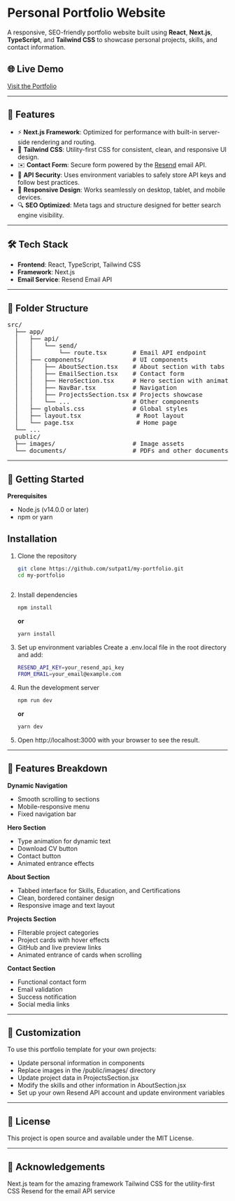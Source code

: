 # Personal Portfolio Website

A responsive, SEO-friendly portfolio website built using **React**, **Next.js**, **TypeScript**, and **Tailwind CSS** to showcase personal projects, skills, and contact information.

## 🌐 Live Demo

[Visit the Portfolio](https://sharvutpat.com/)

---

## 🚀 Features

- ⚡ **Next.js Framework**: Optimized for performance with built-in server-side rendering and routing.
- 🎨 **Tailwind CSS**: Utility-first CSS for consistent, clean, and responsive UI design.
- ✉️ **Contact Form**: Secure form powered by the [Resend](https://resend.com/) email API.
- 🔐 **API Security**: Uses environment variables to safely store API keys and follow best practices.
- 📱 **Responsive Design**: Works seamlessly on desktop, tablet, and mobile devices.
- 🔍 **SEO Optimized**: Meta tags and structure designed for better search engine visibility.

---

## 🛠️ Tech Stack

- **Frontend**: React, TypeScript, Tailwind CSS
- **Framework**: Next.js
- **Email Service**: Resend Email API

---

## 📁 Folder Structure 
<pre lang="markdown">src/
  ├── app/
  │   ├── api/
  │   │   └── send/
  │   │       └── route.tsx       # Email API endpoint
  │   ├── components/             # UI components
  │   │   ├── AboutSection.tsx    # About section with tabs
  │   │   ├── EmailSection.tsx    # Contact form
  │   │   ├── HeroSection.tsx     # Hero section with animations
  │   │   ├── NavBar.tsx          # Navigation
  │   │   ├── ProjectsSection.tsx # Projects showcase
  │   │   └── ...                 # Other components
  │   ├── globals.css             # Global styles
  │   ├── layout.tsx               # Root layout
  │   └── page.tsx                 # Home page
  └── ...
  public/
  ├── images/                     # Image assets
  └── documents/                  # PDFs and other documents</pre>
 ---
 
 ## 🚀 Getting Started
 
 **Prerequisites**
 
 * Node.js (v14.0.0 or later)
 * npm or yarn
 
 ## Installation
 
 
 1. Clone the repository
 
    ```bash
    git clone https://github.com/sutpat1/my-portfolio.git
    cd my-portfolio
 
 2. Install dependencies
 
    ```bash
    npm install
    ```
 
    **or**
 
    ```bash
    yarn install
    ```
 
 3. Set up environment variables
 Create a .env.local file in the root directory and add:
 
    ```bash
    RESEND_API_KEY=your_resend_api_key
    FROM_EMAIL=your_email@example.com
    ```
 
 4. Run the development server
 
    ```bash
    npm run dev
    ```
 
    **or**
 
    ```bash
    yarn dev
    ```
 
 5. Open http://localhost:3000 with your browser to see the result.
 
 ---
 
 ## 📱 Features Breakdown
 
 **Dynamic Navigation**
 
 * Smooth scrolling to sections
 * Mobile-responsive menu
 * Fixed navigation bar
 
 **Hero Section**
 
 * Type animation for dynamic text
 * Download CV button
 * Contact button
 * Animated entrance effects
 
 **About Section**
 
 * Tabbed interface for Skills, Education, and Certifications
 * Clean, bordered container design
 * Responsive image and text layout
 
 **Projects Section**
 
 * Filterable project categories
 * Project cards with hover effects
 * GitHub and live preview links
 * Animated entrance of cards when scrolling
 
 **Contact Section**
 
 * Functional contact form
 * Email validation
 * Success notification
 * Social media links
 
 ---
 
 ## 🔧 Customization
 
 To use this portfolio template for your own projects:
 
 * Update personal information in components
 * Replace images in the /public/images/ directory
 * Update project data in ProjectsSection.jsx
 * Modify the skills and other information in AboutSection.jsx
 * Set up your own Resend API account and update environment variables
 
 ---
 
 ## 📄 License
 
 This project is open source and available under the MIT License.
 
 ---
 
 ## 🤝 Acknowledgements
 
 Next.js team for the amazing framework
 Tailwind CSS for the utility-first CSS
 Resend for the email API service
